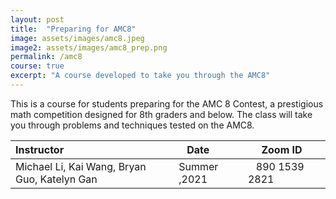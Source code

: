 ```yaml
---
layout: post
title:  "Preparing for AMC8"
image: assets/images/amc8.jpeg
image2: assets/images/amc8_prep.png
permalink: /amc8
course: true
excerpt: "A course developed to take you through the AMC8"
---
```


This is a  course for students preparing for the AMC 8 Contest, a prestigious math competition designed for 8th graders and below. The class will take you through problems and techniques tested on the AMC8.


| Instructor  | &nbsp;&nbsp;&nbsp;Date&nbsp; | &nbsp;&nbsp; &nbsp;&nbsp;Zoom ID &nbsp; |  
| :---        |    :----   |          :--- |   
|Michael Li, Kai Wang, Bryan Guo, Katelyn Gan   | Summer ,2021   | &nbsp;&nbsp; 890 1539 2821 &nbsp; &nbsp; |

<br/>
